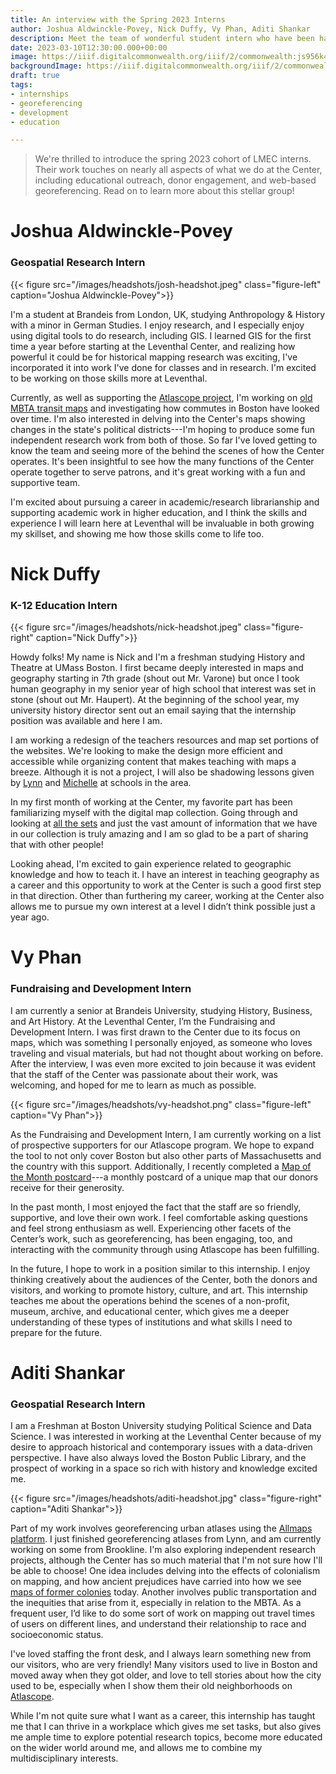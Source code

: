 ```yaml
---
title: An interview with the Spring 2023 Interns
author: Joshua Aldwinckle-Povey, Nick Duffy, Vy Phan, Aditi Shankar
description: Meet the team of wonderful student intern who have been hard at work this semester on various LMEC projects
date: 2023-03-10T12:30:00.000+00:00
image: https://iiif.digitalcommonwealth.org/iiif/2/commonwealth:js956k433/574,619,8069,5665/pct:20/0/default.jpg
backgroundImage: https://iiif.digitalcommonwealth.org/iiif/2/commonwealth:js956k433/574,619,8069,5665/pct:20/0/default.jpg
draft: true
tags:
- internships
- georeferencing
- development
- education

---
```


>We're thrilled to introduce the spring 2023 cohort of LMEC interns. Their work touches on nearly all aspects of what we do at the Center, including educational outreach, donor engagement, and web-based georeferencing. Read on to learn more about this stellar group!

# Joshua Aldwinckle-Povey
### Geospatial Research Intern

{{<
figure src="/images/headshots/josh-headshot.jpeg" class="figure-left" caption="Joshua Aldwinckle-Povey">}}

I'm a student at Brandeis from London, UK, studying Anthropology & History with a minor in German Studies. I enjoy research, and I especially enjoy using digital tools to do research, including GIS. I learned GIS for the first time a year before starting at the Leventhal Center, and realizing how powerful it could be for historical mapping research was exciting, I've incorporated it into work I've done for classes and in research. I'm excited to be working on those skills more at Leventhal. 

Currently, as well as supporting the [Atlascope project](https://atlascope.org), I'm working on [old MBTA transit maps](https://collections.leventhalmap.org/search/commonwealth:cc08kx48x) and investigating how commutes in Boston have looked over time. I'm also interested in delving into the Center's maps showing changes in the state's political districts---I'm hoping to produce some fun independent research work from both of those. So far I've loved getting to know the team and seeing more of the behind the scenes of how the Center operates. It's been insightful to see how the many functions of the Center operate together to serve patrons, and it's great working with a fun and supportive team.

I'm excited about pursuing a career in academic/research librarianship and supporting academic work in higher education, and I think the skills and experience I will learn here at Leventhal will be invaluable in both growing my skillset, and showing me how those skills come to life too. 

# Nick Duffy
### K-12 Education Intern

{{< figure src="/images/headshots/nick-headshot.jpeg" class="figure-right" caption="Nick Duffy">}}

Howdy folks! My name is Nick and I'm a freshman studying History and Theatre at UMass Boston. I first became deeply interested in maps and geography starting in 7th grade (shout out Mr. Varone) but once I took human geography in my senior year of high school that interest was set in stone (shout out Mr. Haupert). At the beginning of the school year, my university history director sent out an email saying that the internship position was available and here I am. 

I am working a redesign of the teachers resources and map set portions of the websites. We're looking to make the design more efficient and accessible while organizing content that makes teaching with maps a breeze. Although it is not a project, I will also be shadowing lessons given by [Lynn](../about/people/lynn-brown.md) and [Michelle](../about/people/michelle-leblanc.md) at schools in the area.

In my first month of working at the Center, my favorite part has been familiarizing myself with the digital map collection. Going through and looking at [all the sets](https://collections.leventhalmap.org/educators) and just the vast amount of information that we have in our collection is truly amazing and I am so glad to be a part of sharing that with other people!

Looking ahead, I'm excited to gain experience related to geographic knowledge and how to teach it. I have an interest in teaching geography as a career and this opportunity to work at the Center is such a good first step in that direction. Other than furthering my career, working at the Center also allows me to pursue my own interest at a level I didn’t think possible just a year ago.

# Vy Phan
### Fundraising and Development Intern

I am currently a senior at Brandeis University, studying History, Business, and Art History. At the Leventhal Center, I’m the Fundraising and Development Intern. I was first drawn to the Center due to its focus on maps, which was something I personally enjoyed, as someone who loves traveling and visual materials, but had not thought about working on before. After the interview, I was even more excited to join because it was evident that the staff of the Center was passionate about their work, was welcoming, and hoped for me to learn as much as possible.

{{< figure src="/images/headshots/vy-headshot.png" class="figure-left" caption="Vy Phan">}}

As the Fundraising and Development Intern, I am currently working on a list of prospective supporters for our Atlascope program. We hope to expand the tool to not only cover Boston but also other parts of Massachusetts and the country with this support. Additionally, I recently completed a [Map of the Month postcard](https://www.leventhalmap.org/donate/map-of-the-month/)---a monthly postcard of a unique map that our donors receive for their generosity.

In the past month, I most enjoyed the fact that the staff are so friendly, supportive, and love their own work. I feel comfortable asking questions and feel strong enthusiasm as well. Experiencing other facets of the Center’s work, such as georeferencing, has been engaging, too, and interacting with the community through using Atlascope has been fulfilling.

In the future, I hope to work in a position similar to this internship. I enjoy thinking creatively about the audiences of the Center, both the donors and visitors, and working to promote history, culture, and art. This internship teaches me about the operations behind the scenes of a non-profit, museum, archive, and educational center, which gives me a deeper understanding of these types of institutions and what skills I need to prepare for the future.

# Aditi Shankar
### Geospatial Research Intern

I am a Freshman at Boston University studying Political Science and Data Science. I was interested in working at the Leventhal Center because of my desire to approach historical and contemporary issues with a data-driven perspective. I have also always loved the Boston Public Library, and the prospect of working in a space so rich with history and knowledge excited me.

{{< figure src="/images/headshots/aditi-headshot.jpg" class="figure-right" caption="Aditi Shankar">}}

Part of my work involves georeferencing urban atlases using the [Allmaps platform](https://editor.allmaps.org). I just finished georeferencing atlases from Lynn, and am currently working on some from Brookline. I'm also exploring independent research projects, although the Center has so much material that I'm not sure how I'll be able to choose! One idea includes delving into the effects of colonialism on mapping, and how ancient prejudices have carried into how we see [maps of former colonies](https://collections.leventhalmap.org/search/commonwealth:3f462x757) today. Another involves public transportation and the inequities that arise from it, especially in relation to the MBTA. As a frequent user, I’d like to do some sort of work on mapping out travel times of users on different lines, and understand their relationship to race and socioeconomic status. 

I've loved staffing the front desk, and I always learn something new from our visitors, who are very friendly! Many visitors used to live in Boston and moved away when they got older, and love to tell stories about how the city used to be, especially when I show them their old neighborhoods on [Atlascope](https://atlascope.org). 

While I'm not quite sure what I want as a career, this internship has taught me that I can thrive in a workplace which gives me set tasks, but also gives me ample time to explore potential research topics, become more educated on the wider world around me, and allows me to combine my multidisciplinary interests. 